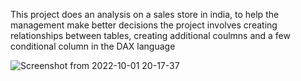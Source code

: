 This project does an analysis on a sales store in india, to help the management make better decisions 
the project involves creating relationships between tables, creating additional coulmns and a few conditional column in the DAX language

![Screenshot from 2022-10-01 20-17-37](https://user-images.githubusercontent.com/74934494/193446211-af1b1669-648c-4cc4-8294-a2c6fa251b0c.png)
